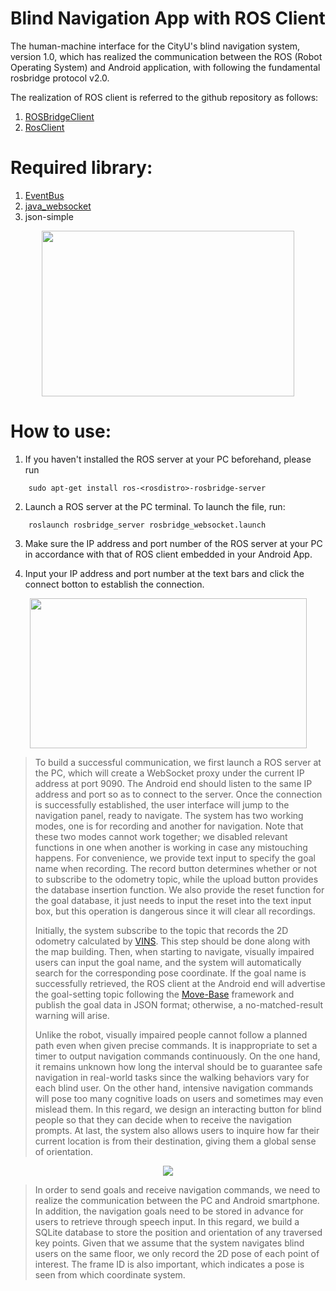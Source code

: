 # Blind Navigation App with ROS Client
The human-machine interface for the CityU's blind navigation system, version 1.0, which has realized the communication between the ROS (Robot Operating System) and Android application, with following the fundamental rosbridge protocol v2.0.  

The realization of ROS client is referred to the github repository as follows:
1. [ROSBridgeClient](https://github.com/djilk/ROSBridgeClient.git)
2. [RosClient](https://github.com/hibernate2011/RosClient.git)

# Required library:
1. [EventBus](https://github.com/greenrobot/EventBus.git)
2. [java_websocket](https://github.com/TooTallNate/Java-WebSocket.git)
3. json-simple

<p align="center">
  <img width="404" height="265" src="https://github.com/lucienyoung/blind-navigation-app/assets/137718915/b47a9602-d68f-46ea-adff-524a792d1f08" />
</p>


# How to use:
1. If you haven't installed the ROS server at your PC beforehand, please run
```
    sudo apt-get install ros-<rosdistro>-rosbridge-server
```

2. Launch a ROS server at the PC terminal. To launch the file, run:
```
    roslaunch rosbridge_server rosbridge_websocket.launch
```  

3. Make sure the IP address and port number of the ROS server at your PC in accordance with that of ROS client embedded in your Android App.

4. Input your IP address and port number at the text bars and click the connect botton to establish the connection.

<p align="center">
  <img width="443" height="240" src="https://github.com/lucienyoung/blind-navigation-app/assets/137718915/d7ae9478-c1c3-49d1-a24f-1193defbf0b8" />
</p>

>To build a successful communication, we first launch a ROS server at the PC, which will create a WebSocket proxy under the current IP address at port 9090. The Android end should listen to the same IP address and port so as to connect to the server. Once the connection is successfully established, the user interface will jump to the navigation panel, ready to navigate. The system has two working modes, one is for recording and another for navigation. Note that these two modes cannot work together; we disabled relevant functions in one when another is working in case any mistouching happens. For convenience, we provide text input to specify the goal name when recording. The record button determines whether or not to subscribe to the odometry topic, while the upload button provides the database insertion function. We also provide the reset function for the goal database, it just needs to input the reset into the text input box, but this operation is dangerous since it will clear all recordings.
>
>Initially, the system subscribe to the topic that records the 2D odometry calculated by [VINS](https://github.com/lucienyoung/map-building-ros). This step should be done along with the map building. Then, when starting to navigate, visually impaired users can input the goal name, and the system will automatically search for the corresponding pose coordinate. If the goal name is successfully retrieved, the ROS client at the Android end will advertise the goal-setting topic following the [Move-Base](http://wiki.ros.org/move_base) framework and publish the goal data in JSON format; otherwise, a no-matched-result warning will arise.
>
>Unlike the robot, visually impaired people cannot follow a planned path even when given precise commands. It is inappropriate to set a timer to output navigation commands continuously. On the one hand, it remains unknown how long the interval should be to guarantee safe navigation in real-world tasks since the walking behaviors vary for each blind user. On the other hand, intensive navigation commands will pose too many cognitive loads on users and sometimes may even mislead them. In this regard, we design an interacting button for blind people so that they can decide when to receive the navigation prompts. At last, the system also allows users to inquire how far their current location is from their destination, giving them a global sense of orientation.  

<p align="center">
  <img src="https://github.com/lucienyoung/blind-navigation-app/assets/137718915/615052d5-7ab9-4909-b93c-b3c712ce9d7c" />
</p>

>In order to send goals and receive navigation commands, we need to realize the communication between the PC and Android smartphone. In addition, the navigation goals need to be stored in advance for users to retrieve through speech input. In this regard, we build a SQLite database to store the position and orientation of any traversed key points. Given that we assume that the system navigates blind users on the same floor, we only record the 2D pose of each point of interest. The frame ID is also important, which indicates a pose is seen from which coordinate system.
